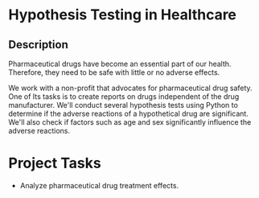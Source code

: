 # Hypothesis Testing in Healthcare
## Description
Pharmaceutical drugs have become an essential part of our health. Therefore, they need to be safe with little or no adverse effects.

We work with a non-profit that advocates for pharmaceutical drug safety. One of Its tasks is to create reports on drugs independent of the drug manufacturer. We'll conduct several hypothesis tests using Python to determine if the adverse reactions of a hypothetical drug are significant. We'll also check if factors such as age and sex significantly influence the adverse reactions.
# Project Tasks
* Analyze pharmaceutical drug treatment effects.
